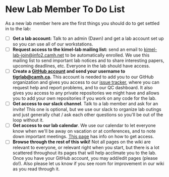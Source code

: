 # New Lab Member To Do List

As a new lab member here are the first things you should do to get settled in to the lab:

- [ ] **Get a lab account:** Talk to an admin (Dawn) and get a lab account set up so you can use all of our workstations.
- [ ] **Request access to the kimel-lab mailing list:** send an email to kimel-lab-join@info2.camh.net to be automatically enrolled. We use this mailing list to send important lab notices and to share interesting papers, upcoming deadlines, etc. Everyone in the lab should have access.
- [ ] **Create a [GitHub account](http://github.com) and send your username to tigrlab@camh.ca.** This account is needed to add you to our GitHub organization and gives you access to our [issue tracker](#issue-tracker), where you can request help and report problems, and to our QC dashboard. It also gives you access to any private repositories we might have and allows you to add your own repositories if you work on any code for the lab.
- [ ] **Get access to our slack channel**. Talk to a lab member and ask for an invite! This one is optional, but we use our slack to organize lab outings and just generally chat / ask each other questions so you'll be out of the loop without it.
- [ ] **Get access to our lab calendar**. We use our calendar to let everyone know when we'll be away on vacation or at conferences, and to note down important meetings. [This page](https://github.com/TIGRLab/documentation/wiki/Lab-Calendar) has info on how to get access.
- [ ] **Browse through the rest of this wiki!** Not all pages on the wiki are relevant to everyone, or relevant right when you start, but there is a lot scattered throughout its pages that will help acclimate you to the lab. Once you have your GitHub account, you may add/edit pages (please do!). Also please let us know if you see room for improvement in our wiki as you read through it.
